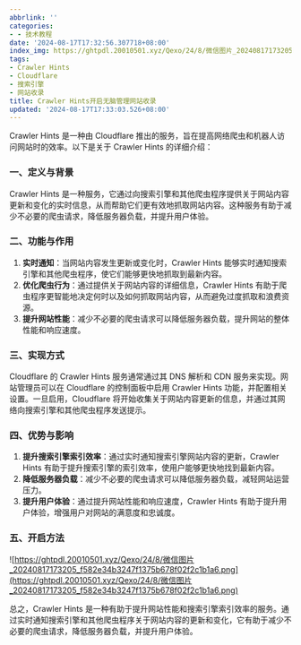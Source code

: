 ```yaml
---
abbrlink: ''
categories:
- - 技术教程
date: '2024-08-17T17:32:56.307718+08:00'
index_img: https://ghtpdl.20010501.xyz/Qexo/24/8/微信图片_20240817173205_f582e34b3247f1375b678f02f2c1b1a6.png
tags:
- Crawler Hints
- Cloudflare
- 搜索引擎
- 网站收录
title: Crawler Hints开启无脑管理网站收录
updated: '2024-08-17T17:33:03.526+08:00'
---
```

Crawler Hints 是一种由 Cloudflare 推出的服务，旨在提高网络爬虫和机器人访问网站时的效率。以下是关于 Crawler Hints 的详细介绍：

### 一、定义与背景

Crawler Hints 是一种服务，它通过向搜索引擎和其他爬虫程序提供关于网站内容更新和变化的实时信息，从而帮助它们更有效地抓取网站内容。这种服务有助于减少不必要的爬虫请求，降低服务器负载，并提升用户体验。

### 二、功能与作用

1. **实时通知**：当网站内容发生更新或变化时，Crawler Hints 能够实时通知搜索引擎和其他爬虫程序，使它们能够更快地抓取到最新内容。
2. **优化爬虫行为**：通过提供关于网站内容的详细信息，Crawler Hints 有助于爬虫程序更智能地决定何时以及如何抓取网站内容，从而避免过度抓取和浪费资源。
3. **提升网站性能**：减少不必要的爬虫请求可以降低服务器负载，提升网站的整体性能和响应速度。

### 三、实现方式

Cloudflare 的 Crawler Hints 服务通常通过其 DNS 解析和 CDN 服务来实现。网站管理员可以在 Cloudflare 的控制面板中启用 Crawler Hints 功能，并配置相关设置。一旦启用，Cloudflare 将开始收集关于网站内容更新的信息，并通过其网络向搜索引擎和其他爬虫程序发送提示。

### 四、优势与影响

1. **提升搜索引擎索引效率**：通过实时通知搜索引擎网站内容的更新，Crawler Hints 有助于提升搜索引擎的索引效率，使用户能够更快地找到最新内容。
2. **降低服务器负载**：减少不必要的爬虫请求可以降低服务器负载，减轻网站运营压力。
3. **提升用户体验**：通过提升网站性能和响应速度，Crawler Hints 有助于提升用户体验，增强用户对网站的满意度和忠诚度。

### 五、开启方法

![https://ghtpdl.20010501.xyz/Qexo/24/8/微信图片_20240817173205_f582e34b3247f1375b678f02f2c1b1a6.png](https://ghtpdl.20010501.xyz/Qexo/24/8/微信图片_20240817173205_f582e34b3247f1375b678f02f2c1b1a6.png)

总之，Crawler Hints 是一种有助于提升网站性能和搜索引擎索引效率的服务。通过实时通知搜索引擎和其他爬虫程序关于网站内容的更新和变化，它有助于减少不必要的爬虫请求，降低服务器负载，并提升用户体验。
